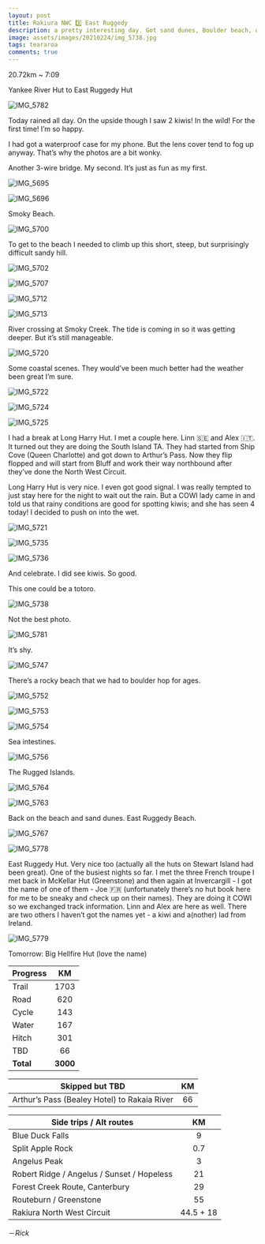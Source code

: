 ```yaml
---
layout: post
title: Rakiura NWC 3️⃣ East Ruggedy
description: a pretty interesting day. Got sand dunes, Boulder beach, quick sand, Ruggedyness. I even saw kiwis!
image: assets/images/20210224/img_5738.jpg
tags: teararoa
comments: true
---
```


20.72km ~ 7:09

Yankee River Hut to East Ruggedy Hut

![IMG_5782](/assets/images/20210224/img_5782.jpg)

Today rained all day. On the upside though I saw 2 kiwis! In the wild! For the first time! I’m so happy. 

I had got a waterproof case for my phone. But the lens cover tend to fog up anyway. That’s why the photos are a bit wonky. 

Another 3-wire bridge. My second. It’s just as fun as my first. 

![IMG_5695](/assets/images/20210224/img_5695.jpg)

![IMG_5696](/assets/images/20210224/img_5696.jpg)

Smoky Beach.

![IMG_5700](/assets/images/20210224/img_5700.jpg)

To get to the beach I needed to climb up this short, steep, but surprisingly difficult sandy hill. 

![IMG_5702](/assets/images/20210224/img_5702.jpg)

![IMG_5707](/assets/images/20210224/img_5707.jpg)

![IMG_5712](/assets/images/20210224/img_5712.jpg)

![IMG_5713](/assets/images/20210224/img_5713.jpg)

River crossing at Smoky Creek. The tide is coming in so it was getting deeper. But it’s still manageable. 

![IMG_5720](/assets/images/20210224/img_5720.jpg)

Some coastal scenes. They would’ve been much better had the weather been great I’m sure. 

![IMG_5722](/assets/images/20210224/img_5722.jpg)

![IMG_5724](/assets/images/20210224/img_5724.jpg)

![IMG_5725](/assets/images/20210224/img_5725.jpg)

I had a break at Long Harry Hut. I met a couple here. Linn 🇸🇪  and Alex 🇮🇹. It turned out they are doing the South Island TA. They had started from Ship Cove (Queen Charlotte) and got down to Arthur’s Pass. Now they flip flopped and will start from Bluff and work their way northbound after they’ve done the North West Circuit. 

Long Harry Hut is very nice. I even got good signal. I was really tempted to just stay here for the night to wait out the rain. But a COWI lady came in and told us that rainy conditions are good for spotting kiwis; and she has seen 4 today! I decided to push on into the wet. 

![IMG_5721](/assets/images/20210224/img_5721.jpg)

![IMG_5735](/assets/images/20210224/img_5735.jpg)

![IMG_5736](/assets/images/20210224/img_5736.jpg)

And celebrate. I did see kiwis. So good. 

This one could be a totoro. 

![IMG_5738](/assets/images/20210224/img_5738.jpg)

Not the best photo. 

![IMG_5781](/assets/images/20210224/img_5781.jpg)

It’s shy. 

![IMG_5747](/assets/images/20210224/img_5747.jpg)

There’s a rocky beach that we had to boulder hop for ages. 

![IMG_5752](/assets/images/20210224/img_5752.jpg)

![IMG_5753](/assets/images/20210224/img_5753.jpg)

![IMG_5754](/assets/images/20210224/img_5754.jpg)

Sea intestines. 

![IMG_5756](/assets/images/20210224/img_5756.jpg)

The Rugged Islands. 

![IMG_5764](/assets/images/20210224/img_5764.jpg)

![IMG_5763](/assets/images/20210224/img_5763.jpg)

Back on the beach and sand dunes. East Ruggedy Beach. 

![IMG_5767](/assets/images/20210224/img_5767.jpg)

![IMG_5778](/assets/images/20210224/img_5778.jpg)

East Ruggedy Hut. Very nice too (actually all the huts on Stewart Island had been great). One of the busiest nights so far. I met the three French troupe I met back in McKellar Hut (Greenstone) and then again at Invercargill - I got the name of one of them - Joe 🇫🇷 (unfortunately there’s no hut book here for me to be sneaky and check up on their names). They are doing it COWI so we exchanged track information. Linn and Alex are here as well. There are two others I haven’t got the names yet - a kiwi and a(nother) lad from Ireland. 

![IMG_5779](/assets/images/20210224/img_5779.jpg)

Tomorrow: Big Hellfire Hut (love the name)


| Progress | KM |
| ---- |:----:|
| Trail | 1703 |
| Road | 620 |
| Cycle | 143 |
| Water | 167 |
| Hitch | 301 |
| TBD | 66 |
| **Total** | **3000** |

| Skipped but TBD | KM |
| ---- |:----:|
| Arthur’s Pass (Bealey Hotel) to Rakaia River | 66 |

| Side trips / Alt routes | KM |
| ---- |:----:|
| Blue Duck Falls | 9 |
| Split Apple Rock | 0.7 |
| Angelus Peak | 3 |
| Robert Ridge / Angelus / Sunset / Hopeless | 21 |
| Forest Creek Route, Canterbury | 29 |
| Routeburn / Greenstone | 55 |
| Rakiura North West Circuit | 44.5 + 18 |

－_Rick_